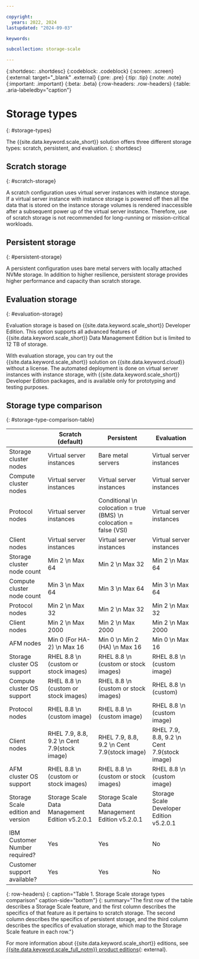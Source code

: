 ```yaml
---

copyright:
  years: 2022, 2024
lastupdated: "2024-09-03"

keywords: 

subcollection: storage-scale

---
```


{:shortdesc: .shortdesc}
{:codeblock: .codeblock}
{:screen: .screen}
{:external: target="_blank" .external}
{:pre: .pre}
{:tip: .tip}
{:note: .note}
{:important: .important}
{:beta: .beta}
{:row-headers: .row-headers}
{:table: .aria-labeledby="caption"}

# Storage types
{: #storage-types}

The {{site.data.keyword.scale_short}} solution offers three different storage types: scratch, persistent, and evaluation. 
{: shortdesc}

## Scratch storage
{: #scratch-storage}

A scratch configuration uses virtual server instances with instance storage. If a virtual server instance with instance storage is powered off then all the data that is stored on the instance storage volumes is rendered inaccessible after a subsequent power up of the virtual server instance. Therefore, use of scratch storage is not recommended for long-running or mission-critical workloads.

## Persistent storage
{: #persistent-storage}

A persistent configuration uses bare metal servers with locally attached NVMe storage. In addition to higher resilience, persistent storage provides higher performance and capacity than scratch storage.

## Evaluation storage
{: #evaluation-storage}

Evaluation storage is based on {{site.data.keyword.scale_short}} Developer Edition. This option supports all advanced features of {{site.data.keyword.scale_short}} Data Management Edition but is limited to 12 TB of storage.

With evaluation storage, you can try out the {{site.data.keyword.scale_short}} solution on {{site.data.keyword.cloud}} without a license. The automated deployment is done on virtual server instances with instance storage, with {{site.data.keyword.scale_short}} Developer Edition packages, and is available only for prototyping and testing purposes.

## Storage type comparison
{: #storage-type-comparison-table}

|      | Scratch (default) | Persistent | Evaluation |
| ---- | ----------------- | ---------- | ---------- |
| Storage cluster nodes | Virtual server instances | Bare metal servers | Virtual server instances |
| Compute cluster nodes | Virtual server instances | Virtual server instances | Virtual server instances |
| Protocol nodes | Virtual server instances | Conditional  \n colocation = true (BMS)  \n colocation = false (VSI) | Virtual server instances |
| Client nodes | Virtual server instances | Virtual server instances | Virtual server instances |
| Storage cluster node count | Min 2  \n Max 64 | Min 2  \n Max 32 | Min 2  \n Max 64 |
| Compute cluster node count | Min 3  \n Max 64 | Min 3  \n Max 64 | Min 3  \n Max 64 |
| Protocol nodes | Min 2  \n Max 32 | Min 2  \n Max 32 | Min 2  \n Max 32 |
| Client nodes | Min 2  \n Max 2000 | Min 2  \n Max 2000 | Min 2  \n Max 2000 |
| AFM nodes | Min 0 (For HA-2)  \n Max 16 | Min 0  \n Min 2 (HA)  \n Max 16 | Min 0  \n Max 16 |
| Storage cluster OS support | RHEL 8.8  \n (custom or stock images) | RHEL 8.8  \n (custom or stock images) | RHEL 8.8  \n (custom image) |
| Compute cluster OS support | RHEL 8.8  \n (custom or stock images) | RHEL 8.8  \n (custom or stock images) | RHEL 8.8  \n (custom) |
| Protocol nodes | RHEL 8.8  \n (custom image) | RHEL 8.8  \n (custom image) | RHEL 8.8  \n (custom image) |
| Client nodes | RHEL 7.9, 8.8, 9.2  \n Cent 7.9(stock image) | RHEL 7.9, 8.8, 9.2  \n Cent 7.9(stock image) | RHEL 7.9, 8.8, 9.2  \n Cent 7.9(stock image) |
| AFM cluster OS support | RHEL 8.8  \n (custom or stock images) | RHEL 8.8  \n (custom or stock images) |  RHEL 8.8  \n (custom image) |
| Storage Scale edition and version | Storage Scale Data Management Edition v5.2.0.1 | Storage Scale Data Management Edition v5.2.0.1 | Storage Scale Developer Edition v5.2.0.1 |
| IBM Customer Number required? | Yes | Yes | No |
| Customer support available? | Yes | Yes | No |
{: row-headers}
{: caption="Table 1. Storage Scale storage types comparison" caption-side="bottom"}
{: summary="The first row of the table describes a Storage Scale feature, and the first column describes the specifics of that feature as it pertains to scratch storage. The second column describes the specifics of persistent storage, and the third column describes the specifics of evaluation storage, which map to the Storage Scale feature in each row."}

For more information about {{site.data.keyword.scale_short}} editions, see [{{site.data.keyword.scale_full_notm}} product editions](https://www.ibm.com/docs/en/storage-scale/5.1.5?topic=overview-spectrum-scale-product-editions){: external}.
